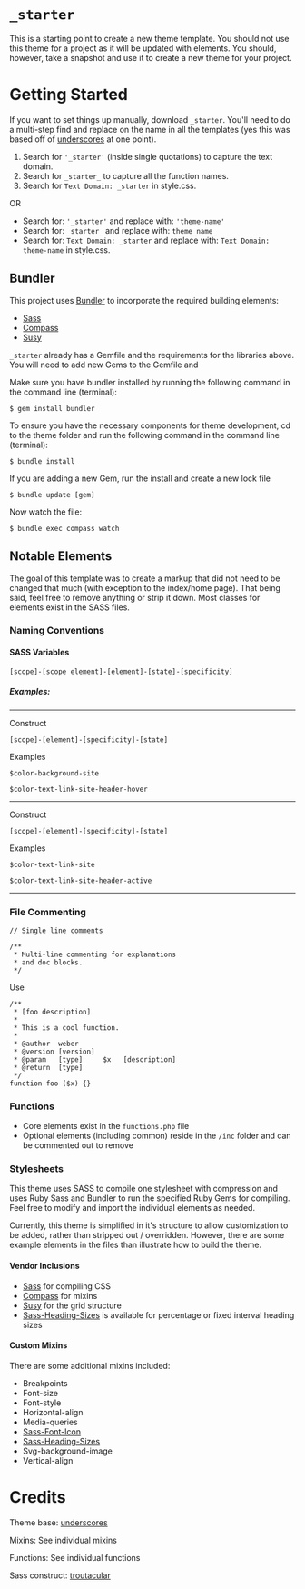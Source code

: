 # `_starter`


This is a starting point to create a new theme template.  You should not use this theme for a project as it will be updated with elements.  You should, however, take a snapshot and use it to create a new theme for your project.


# Getting Started

If you want to set things up manually, download `_starter`. You'll need to do a multi-step find and replace on the name in all the templates (yes this was based off of [underscores] at one point).

1. Search for `'_starter'` (inside single quotations) to capture the text domain.
2. Search for `_starter_` to capture all the function names.
3. Search for `Text Domain: _starter` in style.css.

OR

- Search for: `'_starter'` and replace with: `'theme-name'`
- Search for: `_starter_` and replace with: `theme_name_`
-  Search for: `Text Domain: _starter` and replace with: `Text Domain: theme-name` in style.css.


## Bundler

This project uses [Bundler] to incorporate the required building elements:

- [Sass]
- [Compass]
- [Susy]

`_starter` already has a Gemfile and the requirements for the libraries above.  You will need to add new Gems to the Gemfile and

Make sure you have bundler installed by running the following command in the command line (terminal):

	$ gem install bundler

To ensure you have the necessary components for theme development, cd to the theme folder and run the following command in the command line (terminal):

	$ bundle install

If you are adding a new Gem, run the install and create a new lock file

	$ bundle update [gem]

Now watch the file:

	$ bundle exec compass watch



## Notable Elements

The goal of this template was to create a markup that did not need to be changed that much (with exception to the index/home page).  That being said, feel free to remove anything or strip it down.  Most classes for elements exist in the SASS files.

### Naming Conventions

#### SASS Variables

	[scope]-[scope element]-[element]-[state]-[specificity]


##### Examples:

---

Construct

	[scope]-[element]-[specificity]-[state]


Examples

	$color-background-site

	$color-text-link-site-header-hover

---

Construct

	[scope]-[element]-[specificity]-[state]

Examples

	$color-text-link-site

	$color-text-link-site-header-active

---


### File Commenting

```
// Single line comments

/**
 * Multi-line commenting for explanations
 * and doc blocks.
 */
```

Use

```
/**
 * [foo description]
 *
 * This is a cool function.
 *
 * @author  weber
 * @version [version]
 * @param   [type]     $x   [description]
 * @return  [type]
 */
function foo ($x) {}
```


### Functions

- Core elements exist in the `functions.php` file
- Optional elements (including common) reside in the `/inc` folder and can be commented out to remove


### Stylesheets

This theme uses SASS to compile one stylesheet with compression and uses Ruby Sass and Bundler to run the specified Ruby Gems for compiling.  Feel free to modify and import the individual elements as needed.

Currently, this theme is simplified in it's structure to allow customization to be added, rather than stripped out / overridden.  However, there are some example elements in the files than illustrate how to build the theme.


#### Vendor Inclusions

- [Sass] for compiling CSS
- [Compass] for mixins
- [Susy] for the grid structure
- [Sass-Heading-Sizes] is available for percentage or fixed interval heading sizes


#### Custom Mixins

There are some additional mixins included:

- Breakpoints
- Font-size
- Font-style
- Horizontal-align
- Media-queries
- [Sass-Font-Icon]
- [Sass-Heading-Sizes]
- Svg-background-image
- Vertical-align


# Credits

Theme base: [underscores]

Mixins: See individual mixins

Functions: See individual functions

Sass construct: [troutacular]


[Bundler]: http://bundler.io
[Compass]: http://compass-style.org
[Grunt]: http://gruntjs.com
[Gulp]: http://gulpjs.com
[Sass]: http://sass-lang.com
[Sass-Font-Icon]: http://github.com/troutacular/sass-font-icon
[Sass-Heading-Sizes]: http://github.com/troutacular/sass-heading-sizes
[Susy]: http://susy.oddbird.net/
[troutacular]: https://github.com/troutacular/
[underscores]: http://www.underscores.me
[_starter]: http://github.com/uscwebservices/_starter-2015
